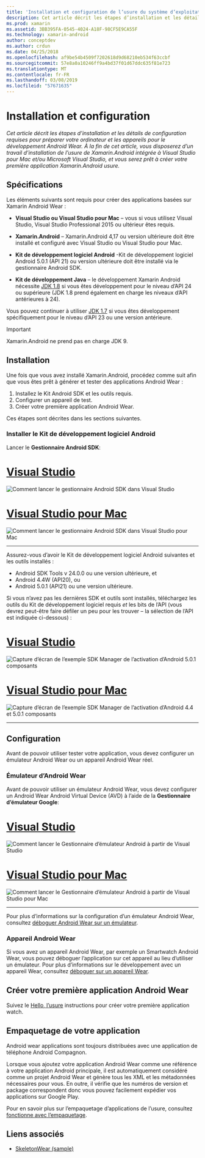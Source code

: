 ```yaml
---
title: 'Installation et configuration de l’usure du système d’exploitation onXamarin.Android '
description: Cet article décrit les étapes d’installation et les détails de configuration requises pour préparer votre ordinateur et les appareils pour le développement Android Wear. À la fin de cet article, vous disposerez d’un travail d’installation de l’usure de Xamarin.Android intégrée à Visual Studio pour Mac et/ou Microsoft Visual Studio, et vous serez prêt à créer votre première application Xamarin.Android usure.
ms.prod: xamarin
ms.assetid: 3BB395FA-0545-4024-A18F-98CF5E9CA55F
ms.technology: xamarin-android
author: conceptdev
ms.author: crdun
ms.date: 04/25/2018
ms.openlocfilehash: af9be54b4509f7202618d9d68210eb534f63ccbf
ms.sourcegitcommit: 57e8a0a10246ff9a4bd37f01d67ddc635f81e723
ms.translationtype: MT
ms.contentlocale: fr-FR
ms.lasthandoff: 03/08/2019
ms.locfileid: "57671635"
---
```

# <a name="setup-and-installation"></a>Installation et configuration

_Cet article décrit les étapes d’installation et les détails de configuration requises pour préparer votre ordinateur et les appareils pour le développement Android Wear. À la fin de cet article, vous disposerez d’un travail d’installation de l’usure de Xamarin.Android intégrée à Visual Studio pour Mac et/ou Microsoft Visual Studio, et vous serez prêt à créer votre première application Xamarin.Android usure._

## <a name="requirements"></a>Spécifications

Les éléments suivants sont requis pour créer des applications basées sur Xamarin Android Wear :

-   **Visual Studio ou Visual Studio pour Mac** &ndash; vous si vous utilisez Visual Studio, Visual Studio Professional 2015 ou ultérieur êtes requis.

-   **Xamarin.Android** &ndash; Xamarin.Android 4,17 ou version ultérieure doit être installé et configuré avec Visual Studio ou Visual Studio pour Mac.

-   **Kit de développement logiciel Android** -Kit de développement logiciel Android 5.0.1 (API 21) ou version ultérieure doit être installé via le gestionnaire Android SDK.

-   **Kit de développement Java** &ndash; le développement Xamarin Android nécessite [JDK 1.8](https://www.oracle.com/technetwork/java/javase/downloads/jdk8-downloads-2133151.html) si vous êtes développement pour le niveau d’API 24 ou supérieure (JDK 1.8 prend également en charge les niveaux d’API antérieures à 24).

Vous pouvez continuer à utiliser [JDK 1.7](https://www.oracle.com/technetwork/java/javase/downloads/jdk7-downloads-1880260.html) si vous êtes développement spécifiquement pour le niveau d’API 23 ou une version antérieure.

> [!IMPORTANT]
> Xamarin.Android ne prend pas en charge JDK 9.

## <a name="installation"></a>Installation

Une fois que vous avez installé Xamarin.Android, procédez comme suit afin que vous êtes prêt à générer et tester des applications Android Wear : 

1.  Installez le Kit Android SDK et les outils requis.
2.  Configurer un appareil de test.
3.  Créer votre première application Android Wear.

Ces étapes sont décrites dans les sections suivantes.


### <a name="install-android-sdk-and-tools"></a>Installer le Kit de développement logiciel Android 

Lancer le **Gestionnaire Android SDK**: 

# <a name="visual-studiotabwindows"></a>[Visual Studio](#tab/windows)

![Comment lancer le gestionnaire Android SDK dans Visual Studio](installation-images/vs/sdk-menu.png)

# <a name="visual-studio-for-mactabmacos"></a>[Visual Studio pour Mac](#tab/macos)

![Comment lancer le gestionnaire Android SDK dans Visual Studio pour Mac](installation-images/xs/sdk-menu.png)

-----


Assurez-vous d’avoir le Kit de développement logiciel Android suivantes et les outils installés :

* Android SDK Tools v 24.0.0 ou une version ultérieure, et
* Android 4.4W (API20), ou
* Android 5.0.1 (API21) ou une version ultérieure.

Si vous n’avez pas les dernières SDK et outils sont installés, téléchargez les outils du Kit de développement logiciel requis *et* les bits de l’API (vous devrez peut-être faire défiler un peu pour les trouver &ndash; la sélection de l’API est indiquée ci-dessous) : 

# <a name="visual-studiotabwindows"></a>[Visual Studio](#tab/windows)

![Capture d’écran de l’exemple SDK Manager de l’activation d’Android 5.0.1 composants](installation-images/vs/sdk-select.png)

# <a name="visual-studio-for-mactabmacos"></a>[Visual Studio pour Mac](#tab/macos)

![Capture d’écran de l’exemple SDK Manager de l’activation d’Android 4.4 et 5.0.1 composants](installation-images/xs/sdk-select.png)

-----


## <a name="configuration"></a>Configuration

Avant de pouvoir utiliser tester votre application, vous devez configurer un émulateur Android Wear ou un appareil Android Wear réel. 


### <a name="android-wear-emulator"></a>Émulateur d’Android Wear

Avant de pouvoir utiliser un émulateur Android Wear, vous devez configurer un Android Wear Android Virtual Device (AVD) à l’aide de la **Gestionnaire d’émulateur Google**:

# <a name="visual-studiotabwindows"></a>[Visual Studio](#tab/windows)

![Comment lancer le Gestionnaire d’émulateur Android à partir de Visual Studio](installation-images/vs/emulator-menu.png)

# <a name="visual-studio-for-mactabmacos"></a>[Visual Studio pour Mac](#tab/macos)

![Comment lancer le Gestionnaire d’émulateur Android à partir de Visual Studio pour Mac](installation-images/xs/emulator-menu.png)

-----

Pour plus d’informations sur la configuration d’un émulateur Android Wear, consultez [déboguer Android Wear sur un émulateur](~/android/wear/deploy-test/debug-on-emulator.md).


### <a name="android-wear-device"></a>Appareil Android Wear

Si vous avez un appareil Android Wear, par exemple un Smartwatch Android Wear, vous pouvez déboguer l’application sur cet appareil au lieu d’utiliser un émulateur. Pour plus d’informations sur le développement avec un appareil Wear, consultez [déboguer sur un appareil Wear](~/android/wear/deploy-test/debug-on-device.md).


## <a name="create-your-first-android-wear-app"></a>Créer votre première application Android Wear

Suivez le [Hello, l’usure](~/android/wear/get-started/hello-wear.md) instructions pour créer votre première application watch.


## <a name="packaging-your-app"></a>Empaquetage de votre application

Android wear applications sont toujours distribuées avec une application de téléphone Android Compagnon. 

Lorsque vous ajoutez votre application Android Wear comme une référence à votre application Android principale, il est automatiquement considéré comme un projet Android Wear et génère tous les XML et les métadonnées nécessaires pour vous. En outre, il vérifie que les numéros de version et package correspondent donc vous pouvez facilement expédier vos applications sur Google Play. 

Pour en savoir plus sur l’empaquetage d’applications de l’usure, consultez [fonctionne avec l’empaquetage](~/android/wear/deploy-test/packaging.md).


## <a name="related-links"></a>Liens associés

- [SkeletonWear (sample)](https://developer.xamarin.com/samples/SkeletonWear/)

